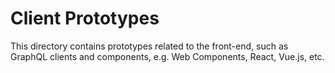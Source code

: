 # Client Prototypes
This directory contains prototypes related to the front-end, such as GraphQL clients and components, e.g. Web Components, React, Vue.js, etc.
